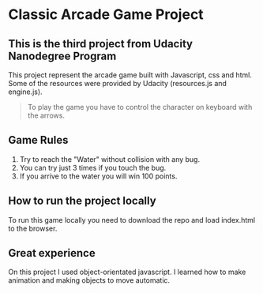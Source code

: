 # Classic Arcade Game Project

## This is the third project from Udacity Nanodegree Program
This project represent the arcade game built with Javascript, css and html. Some of the resources were provided by Udacity (resources.js and engine.js).

> To play the game you have to control the character on keyboard with the arrows.

## Game Rules
1. Try to reach the "Water" without collision with any bug.
2. You can try just 3 times if you touch the bug.
3. If you arrive to the water you will win 100 points.

## How to run the project locally
To run this game locally you need to download the repo and load index.html to the browser.

## Great experience
On this project I used object-orientated javascript. I learned how to make animation and making objects to move automatic.
